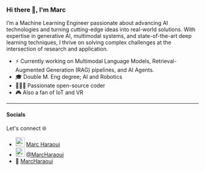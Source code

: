 ### Hi there 👋, I'm Marc 

I’m a Machine Learning Engineer passionate about advancing AI technologies and turning cutting-edge ideas into real-world solutions. With expertise in generative AI, multimodal systems, and state-of-the-art deep learning techniques, I thrive on solving complex challenges at the intersection of research and application.

- ⚡ Currently working on Multimodal Language Models, Retrieval-Augmented Generation (RAG) pipelines, and AI Agents.
- 🎓 Double M. Eng degree; AI and Robotics
- 👩🏻‍💻 Passionate open-source coder
- 🎮 Also a fan of IoT and VR

---

#### Socials 

Let's connect 🌐

- <img alt="LinkedIn profile" src="https://cdn2.iconfinder.com/data/icons/social-media-2285/512/1_Linkedin_unofficial_colored_svg-512.png" width="24" height="24"> [Marc Haraoui](https://www.linkedin.com/in/marc-haraoui/)
- <img alt="X profile" src="https://upload.wikimedia.org/wikipedia/commons/5/57/X_logo_2023_%28white%29.png" width="24" height="24"> [@MarcHaraoui](https://x.com/marcharaoui)
- 🤗 [MarcHaraoui](https://huggingface.co/MarcHaraoui)


